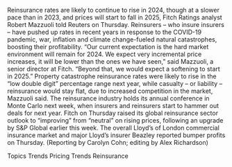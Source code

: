 Reinsurance rates are likely to continue to rise in 2024, though at a slower pace than in 2023, and prices will start to fall in 2025, Fitch Ratings analyst Robert Mazzuoli told Reuters on Thursday.
Reinsurers – who insure insurers – have pushed up rates in recent years in response to the COVID-19 pandemic, war, inflation and climate change-fueled natural catastrophes, boosting their profitability.
“Our current expectation is the hard market environment will remain for 2024. We expect very incremental price increases, it will be lower than the ones we have seen,” said Mazzuoli, a senior director at Fitch.
“Beyond that, we would expect a softening to start in 2025.”
Property catastrophe reinsurance rates were likely to rise in the “low double digit” percentage range next year, while casualty – or liability – reinsurance would stay flat, due to increased competition in the market, Mazzuoli said.
The reinsurance industry holds its annual conference in Monte Carlo next week, when insurers and reinsurers start to hammer out deals for next year.
Fitch on Thursday raised its global reinsurance sector outlook to “improving” from “neutral” on rising prices, following an upgrade by S&P Global earlier this week.
The overall Lloyd’s of London commercial insurance market and major Lloyd’s insurer Beazley reported bumper profits on Thursday.
(Reporting by Carolyn Cohn; editing by Alex Richardson)

Topics
Trends
Pricing Trends
Reinsurance
